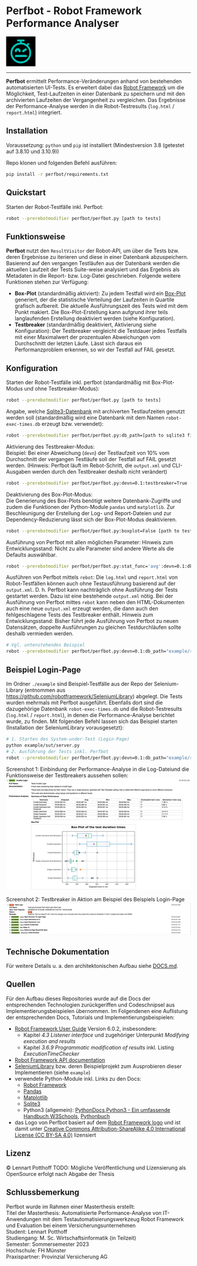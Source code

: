 
# Perfbot - Robot Framework Performance Analyser

<img src="res/logo.png" width="80">

---

**Perfbot** ermittelt Performance-Veränderungen anhand von bestehenden automatisierten UI-Tests. Es erweitert dabei das [Robot Framework](http://www.robotframework.org) um die Möglichkeit, Test-Laufzeiten in einer Datenbank zu speichern und mit den archivierten Laufzeiten der Vergangenheit zu vergleichen. Das Ergebnisse der Performance-Analyse werden in die Robot-Testresults (`log.html` / `report.html`) integriert.

## Installation

Voraussetzung: `python` und `pip` ist installiert (Mindestversion 3.8 (getestet auf 3.8.10 und 3.10.9))

Repo klonen und folgenden Befehl ausführen: 
```bash
pip install -r perfbot/requirements.txt
```

## Quickstart

Starten der Robot-Testfälle inkl. Perfbot:
```bash
robot --prerebotmodifier perfbot/perfbot.py [path to tests]
```
## Funktionsweise

**Perfbot** nutzt den `ResultVisitor` der Robot-API, um über die Tests bzw. deren Ergebnisse zu iterieren und diese in einer Datenbank abzuspeichern. Basierend auf den vergangen Testläufen aus der Datenbank werden die aktuellen Laufzeit der Tests Suite-weise analysiert und das Ergebnis als Metadaten in die Report- bzw. Log-Datei geschrieben. 
Folgende weitere Funktionen stehen zur Verfügung:
- **Box-Plot** (standardmäßig aktiviert): Zu jedem Testfall wird ein [Box-Plot](https://de.wikipedia.org/wiki/Box-Plot) generiert, der die statistische Verteilung der Laufzeiten in Quartile grafisch aufbereit. Die aktuelle Ausführungszeit des Tests wird mit dem Punkt makiert. Die Box-Plot-Erstellung kann aufgrund ihrer teils langlaufenden Erstellung deaktiviert werden (siehe Konfiguration).
- **Testbreaker** (standardmäßig deaktiviert, Aktivierung siehe Konfiguration): Der Testbreaker vergleicht die Testdauer jedes Testfalls mit einer Maximalwert der prozentualen Abweichungen vom Durchschnitt der letzten Läufe. Lässt sich daraus ein Performanzproblem erkennen, so wir der Testfall auf FAIL gesetzt.

## Konfiguration

Starten der Robot-Testfälle inkl. perfbot (standardmäßig mit Box-Plot-Modus und ohne Testbreaker-Modus):
```bash
robot --prerebotmodifier perfbot/perfbot.py [path to tests]
```

Angabe, welche [Sqlite3-Datenbank](https://docs.python.org/3/library/sqlite3.html) mit archiverten Testlaufzeiten genutzt werden soll (standardmäßig wird eine Datenbank mit dem Namen `robot-exec-times.db` erzeugt bzw. verwendet):
```bash
robot --prerebotmodifier perfbot/perfbot.py:db_path=[path to sqlite3 file] [path to tests]
```

Aktivierung des Testbreaker-Modus:  
Beispiel: Bei einer Abweichung (`devn`) der Testlaufzeit von 10% vom Durchschnitt der vergangen Testläufe soll der Testfall auf FAIL gesetzt werden. (Hinweis: Perfbot läuft im Rebot-Schritt, die `output.xml` und CLI-Ausgaben werden durch den Testbreaker deshalb nicht verändert)
```bash
robot --prerebotmodifier perfbot/perfbot.py:devn=0.1:testbreaker=True [path to tests]
```

Deaktivierung des Box-Plot-Modus:  
Die Generierung des Box-Plots benötigt weitere Datenbank-Zugriffe und zudem die Funktionen der Python-Module `pandas` und `matplotlib`. Zur Beschleunigung der Erstellung der Log- und Report-Dateien und zur Dependency-Reduzierung lässt sich der Box-Plot-Modus deaktivieren.
```bash
robot --prerebotmodifier perfbot/perfbot.py:boxplot=False [path to tests]
```

Ausführung von Perfbot mit allen möglichen Parameter:
Hinweis zum Entwicklungsstand: Nicht zu alle Parameter sind andere Werte als die Defaults auswählbar. 
```bash
robot --prerebotmodifier perfbot/perfbot.py:stat_func='avg':devn=0.1:db_path="example/robot-exec-times.db":boxplot=True:boxplot_folder="perfbot-graphics/":testbreaker=True [path to tests]
```

Ausführen von Perfbot mittels `rebot`:
Die `log.html` und `report.html` von Robot-Testfällen können auch ohne Testausführung basierend auf der `output.xml`.
D. h. Perfbot kann nachträglich ohne Ausführung der Tests gestartet werden.
Dazu ist eine bestehende `output.xml` nötig. Bei der Ausführung von Perfbot mittes `rebot` kann neben den HTML-Dokumenten auch eine neue  `output.xml` erzeugt werden, die dann auch den fehlgeschlagene Tests des Testbreaker enthält.
Hinweis zum Entwicklungsstand: Bisher führt jede Ausführung von Perfbot zu neuen Datensätzen, doppelte Ausführungen zu gleichen Testdurchläufen sollte deshalb vermieden werden.
```bash
# Vgl. untenstehendes Beispiel
rebot --prerebotmodifier perfbot/perfbot.py:devn=0.1:db_path="example/robot-exec-times.db":testbreaker=True --output example/newoutput.xml example/output.xml
```

## Beispiel Login-Page
Im Ordner `./example` sind Beispiel-Testfälle aus der Repo der Selenium-Library (entnommen aus https://github.com/robotframework/SeleniumLibrary)  abgelegt. Die Tests wurden mehrmals mit Perfbot ausgeführt. Ebenfalls dort sind die dazugehörige Datenbank `robot-exec-times.db` und die Robot-Testresults (`log.html` / `report.html`), in denen die Performance-Analyse berichtet wurde, zu finden. Mit folgenden Befehl lassen sich das Beispiel starten (Installation der SeleniumLibrary vorausgesetzt):
```bash
# 1. Starten des System-under-Test (Login-Page)
python example/sut/server.py
# 2. Ausführung der Tests inkl. Perfbot
robot --prerebotmodifier perfbot/perfbot.py:devn=0.1:db_path="example/robot-exec-times.db":testbreaker=True --outputdir example example/tests
```
Screenshot 1: Einbindung der Performance-Analyse in die Log-Dateiund die Funktionsweise der Testbreakers aussehen sollen:
![](res/example-test-suite-summary.png)

Screenshot 2: Testbreaker in Aktion am Beispiel des Beispiels Login-Page
![](res/example-testbreaker.png)

## Technische Dokumentation 

Für weitere Details u. a. den architektonischen Aufbau siehe [DOCS.md](DOCS.md).

## Quellen
Für den Aufbau dieses Repositories wurde auf die Docs der entsprechenden Technologien zurückgeriffen und Codeschnipsel aus Implementierungsbeispielen übernommen. Im Folgendenen eine Auflistung der entsprechenden Docs, Tutorials und Implementierungsbeispielen:

-   [Robot Framework User Guide](https://robotframework.org/robotframework/latest/RobotFrameworkUserGuide.html) Version 6.0.2, insbesondere:
    - Kapitel *4.3 Listener interface* und zugehöriger Unterpunkt *Modifying execution and results*
    - Kapitel *3.6.9 Programmatic modification of results* inkl. Listing *ExecutionTimeChecker*
-  [Robot Framework API documentation](https://robot-framework.readthedocs.io/en/latest/index.html#robot-framework-api-documentation)
- [SeleniumLibrary](https://github.com/robotframework/SeleniumLibrary) bzw. deren Beispielprojekt zum Ausprobieren dieser Implementieren (siehe `example`)
- verwendete Python-Module inkl. Links zu den Docs:
    - [Robot Framework](http://www.robotframework.org)
    - [Pandas](https://pandas.pydata.org/docs/)
    - [Matplotlib](https://matplotlib.org/stable/index.html)
    - [Sqlite3](https://docs.python.org/3/library/sqlite3.html)
    - Python3 (allgemein): [PythonDocs](https://docs.python.org/3/),[Python3 - Ein umfassende Handbuch](https://openbook.rheinwerk-verlag.de/python/),[W3Schools](https://www.w3schools.com/python/default.asp), [Pythonbuch](https://pythonbuch.com)
- das Logo von Perfbot basiert auf dem [Robot Framework logo](https://github.com/robotframework/visual-identity) und ist damit unter  [Creative Commons Attribution-ShareAlike 4.0 International License (CC BY-SA 4.0)](https://creativecommons.org/licenses/by-sa/4.0/) lizensiert

## Lizenz
© Lennart Potthoff TODO: Mögliche Veröffentlichung und Lizensierung als OpenSource erfolgt nach Abgabe der Thesis

## Schlussbemerkung
Perfbot wurde im Rahmen einer Masterthesis erstellt:  
Titel der Masterthesis: Automatisierte Performance-Analyse von IT-Anwendungen mit dem Testautomatisierungswerkzeug Robot Framework und Evaluation bei einem Versicherungsunternehmen  
Student: Lennart Potthoff  
Studiengang: M. Sc. Wirtschaftsinformatik (in Teilzeit)  
Semester: Sommersemester 2023  
Hochschule: FH Münster  
Praxispartner: Provinzial Versicherung AG  
